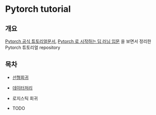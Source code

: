 # Pytorch tutorial

## 개요

[Pytorch 공식 튜토리얼문서](https://tutorials.pytorch.kr/), [Pytorch 로 시작하는 딥 러닝 입문](https://wikidocs.net/52415) 을 보면서 정리한
Pytorch 튜토리얼 repository

## 목차

* [선형회귀](./_1_linear_regression/_0_note.md)

* [데이터처리](./_2_data_proc/_0_note.md)
  
* 로지스틱 회귀

* TODO